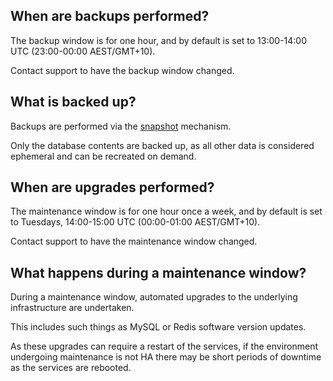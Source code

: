 
## When are backups performed?

The backup window is for one hour, and by default is set to 13:00-14:00 UTC (23:00-00:00 AEST/GMT+10).

Contact support to have the backup window changed.

## What is backed up?

Backups are performed via the [snapshot](how-to/manage-snapshots/) mechanism.

Only the database contents are backed up, as all other data is considered ephemeral and can be recreated on demand.

## When are upgrades performed?

The maintenance window is for one hour once a week, and by default is set to Tuesdays, 14:00-15:00 UTC (00:00-01:00 AEST/GMT+10).

Contact support to have the maintenance window changed.

## What happens during a maintenance window?

During a maintenance window, automated upgrades to the underlying infrastructure are undertaken.

This includes such things as MySQL or Redis software version updates.

As these upgrades can require a restart of the services, if the environment undergoing maintenance
is not HA there may be short periods of downtime as the services are rebooted.
